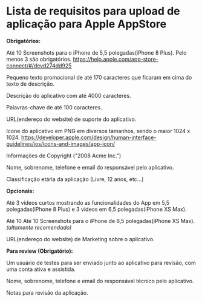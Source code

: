# Lista de requisitos para upload de aplicação para Apple AppStore

__Obrigatórios:__

Até 10 Screenshots para o iPhone de 5,5 polegadas(iPhone 8 Plus). Pelo menos 3 são obrigatórios.
https://help.apple.com/app-store-connect/#/devd274dd925

Pequeno texto promocional de até 170 caracteres que ficaram em cima do texto de descrição.

Descrição do aplicativo com até 4000 caracteres.

Palavras-chave de até 100 caracteres.

URL(endereço do website) de suporte do aplicativo.

Icone do aplicativo em PNG em diversos tamanhos, sendo o maior 1024 x 1024.
https://developer.apple.com/design/human-interface-guidelines/ios/icons-and-images/app-icon/

Informações de Copyright ("2008 Acme Inc.")

Nome, sobrenome, telefone e email do responsável pelo aplicativo.

Classificação etária da aplicação (Livre, 12 anos, etc...)


__Opcionais:__

Até 3 vídeos curtos mostrando as funcionalidades do App em 5,5 polegadas(iPhone 8 Plus) e 3 vídeos em 6,5 polegadas(iPhone XS Max).

Até 10 Até 10 Screenshots para o iPhone de 6,5 polegadas(iPhone XS Max). _(altamente recomendado)_

URL(endereço do website) de Marketing sobre o aplicativo.


__Para review (Obrigatório):__

Um usuário de testes para ser enviado junto ao aplicativo para revisão, com uma conta ativa e assistida.

Nome, sobrenome, telefone e email do responsável técnico pelo aplicativo.

Notas para revisão da aplicação.
